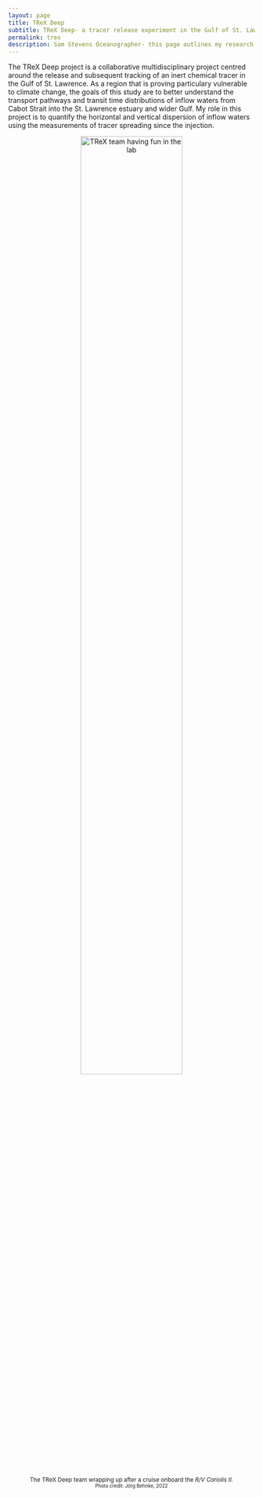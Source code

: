 ```yaml
---
layout: page
title: TReX Deep
subtitle: TReX Deep- a tracer release experiment in the Gulf of St. Lawrence
permalink: trex
description: Sam Stevens Oceanographer- this page outlines my research in the Gulf of St. Lawrence as part of the TReX Deep tracer release project
---
```


<!-- Google tag (gtag.js) -->
<script async src="https://www.googletagmanager.com/gtag/js?id=G-XFFDFDXETF"></script>
<script>
  window.dataLayer = window.dataLayer || [];
  function gtag(){dataLayer.push(arguments);}
  gtag('js', new Date());

  gtag('config', 'G-XFFDFDXETF');
</script>

<style>
h1 {text-align: center;}
h3 {text-align: justify;}
figure {text-align: center;}
</style>


<!--<h1>TReX Deep- a tracer release experiment in the Gulf of St. Lawrence</h1>-->

<!--
 <figure>
  <img src="/assets/img/hull_finalPAPER.jpg" alt="Neutrally buoyant Swish floats"  style="width:100%">
  <figcaption><small>Neutrally buoyant "Swish float" picture and schematic. <small>Stevens and Pawlowicz, 2023 (in review)</small></small></figcaption>
</figure>
-->


<p>
   The TReX Deep project is a collaborative multidisciplinary project centred around the release and subsequent tracking of an inert chemical tracer in the Gulf of St. Lawrence. As a region that is proving particulary vulnerable to climate change, the goals of this study are to better understand the transport pathways and transit time distributions of inflow waters from Cabot Strait into the St. Lawrence estuary and wider Gulf. My role in this project is to quantify the horizontal and vertical dispersion of inflow waters using the measurements of tracer spreading since the injection.
</p>


 <figure>
  <img src="/assets/img/trexteam.jpg" alt="TReX team having fun in the lab"  style="width:70%">
  <figcaption><small>The TReX Deep team wrapping up after a cruise onboard the <i>R/V Coriolis II. </i> <small>Photo credit: Jörg Behnke, 2022</small></small></figcaption>
</figure>
